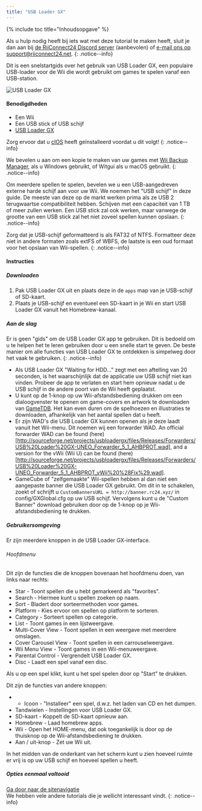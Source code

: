 ```yaml
---
title: "USB Loader GX"
---
```


{% include toc title="Inhoudsopgave" %}

Als u hulp nodig heeft bij iets wat met deze tutorial te maken heeft, sluit je dan aan bij [de RiiConnect24 Discord server](https://discord.gg/b4Y7jfD) (aanbevolen) of [e-mail ons op support@riiconnect24.net](mailto:support@riiconnect24.net).
{: .notice--info}

Dit is een snelstartgids over het gebruik van USB Loader GX, een populaire USB-loader voor de Wii die wordt gebruikt om games te spelen vanaf een USB-station.

![USB Loader GX](/images/usbloadergx.png)

#### Benodigdheden

* Een Wii
* Een USB stick of USB schijf
* [USB Loader GX](https://sourceforge.net/projects/usbloadergx/files/latest/download)

Zorg ervoor dat u [cIOS](/cios) heeft geïnstalleerd voordat u dit volgt!
{: .notice--info}

We bevelen u aan om een kopie te maken van uw games met [Wii Backup Manager](/wiibackupmanager), als u Windows gebruikt, of Witgui als u macOS gebruikt.
{: .notice--info}

Om meerdere spellen te spelen, bevelen we u een USB-aangedreven externe harde schijf aan voor uw Wii. We noemen het "USB schijf" in deze guide. De meeste van deze op de markt werken prima als ze USB 2 terugwaartse compatibiliteit hebben. Schijven met een capaciteit van 1 TB of meer zullen werken. Een USB stick zal ook werken, maar vanwege de grootte van een USB stick zal het niet zoveel spellen kunnen opslaan.
{: .notice--info}

Zorg dat je USB-schijf geformatteerd is als FAT32 of NTFS. Formatteer deze niet in andere formaten zoals extFS of WBFS, de laatste is een oud formaat voor het opslaan van Wii-spellen.
{: .notice--info}

#### Instructies

##### Downloaden

1. Pak USB Loader GX uit en plaats deze in de `apps` map van je USB-schijf of SD-kaart.
2. Plaats je USB-schijf en eventueel een SD-kaart in je Wii en start USB Loader GX vanuit het Homebrew-kanaal.

##### Aan de slag

Er is geen "gids" om de USB Loader GX app te gebruiken. Dit is bedoeld om u te helpen het te leren gebruiken door u een snelle start te geven. De beste manier om alle functies van USB Loader GX te ontdekken is simpelweg door het vaak te gebruiken.
{: .notice--info}

* Als USB Loader GX "Waiting for HDD..." zegt met een aftelling van 20 seconden, is het waarschijnlijk dat de applicatie uw USB schijf niet kan vinden. Probeer de app te verlaten en start hem opnieuw nadat u de USB schijf in de andere poort van de Wii heeft geplaatst.
* U kunt op de 1-knop op uw Wii-afstandsbediening drukken om een dialoogvenster te openen om game-covers en artwork te downloaden van [GameTDB](https://gametdb.com/). Het kan even duren om de spelhoezen en illustraties te downloaden, afhankelijk van het aantal spellen dat u heeft.
* Er zijn WAD's die USB Loader GX kunnen openen als je deze laadt vanuit het Wii-menu. Dit noemen wij een forwarder WAD. An official forwarder WAD can be found (here)[http://sourceforge.net/projects/usbloadergx/files/Releases/Forwarders/USB%20Loader%20GX-UNEO_Forwarder_5_1_AHBPROT.wad], and a version for the vWii (Wii U) can be found (here)[http://sourceforge.net/projects/usbloadergx/files/Releases/Forwarders/USB%20Loader%20GX-UNEO_Forwarder_5_1_AHBPROT_vWii%20%28Fix%29.wad].
* GameCube of "zelfgemaakte" Wii-spellen hebben al dan niet een aangepaste banner die USB Loader GX gebruikt. Om dit in te schakelen, zoekt of schrijft u `CustomBannersURL = http://banner.rc24.xyz/` in config/GXGlobal.cfg op uw USB schijf. Vervolgens kunt u de "Custom Banner" download gebruiken door op de 1-knop op je Wii-afstandsbediening te drukken.

##### Gebruikersomgeving

Er zijn meerdere knoppen in de USB Loader GX-interface.

###### Hoofdmenu

Dit zijn de functies die de knoppen bovenaan het hoofdmenu doen, van links naar rechts:

* Star - Toont spellen die u hebt gemarkeerd als "favorites".
* Search - Hiermee kunt u spellen zoeken op naam.
* Sort - Bladert door sorteermethoden voor games.
* Platform - Kies ervoor om spellen op platform te sorteren.
* Category - Sorteert spellen op categorie.
* List - Toont games in een lijstweergave.
* Multi-Cover View - Toont spellen in een weergave met meerdere omslagen.
* Cover Carousel View - Toont spellen in een carrouselweergave.
* Wii Menu View - Toont games in een Wii-menuweergave.
* Parental Control - Vergrendelt USB Loader GX.
* Disc - Laadt een spel vanaf een disc.

Als u op een spel klikt, kunt u het spel spelen door op "Start" te drukken.

Dit zijn de functies van andere knoppen:

* + Icoon - "Installeer" een spel, d.w.z. het laden van CD en het dumpen.
* Tandwielen - Instellingen voor USB Loader GX.
* SD-kaart - Koppelt de SD-kaart opnieuw aan.
* Homebrew - Laad homebrew apps.
* Wii - Open het HOME-menu, dat ook toegankelijk is door op de thuisknop op de Wii-afstandsbediening te drukken.
* Aan / uit-knop - Zet uw Wii uit.

In het midden van de onderkant van het scherm kunt u zien hoeveel ruimte er vrij is op uw USB schijf en hoeveel spellen u heeft.

##### Opties eenmaal voltooid

[Ga door naar de sitenavigatie](site-navigation)<br> We hebben vele andere tutorials die je wellicht interessant vindt.
{: .notice--info}
